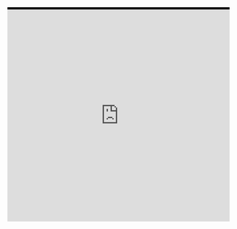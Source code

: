 <div>
  <div style="padding-top:1%;background-color: black;">
<iframe width="640px" height="480px"  src="https://forms.office.com/e/B3rakqG4PZ?embed=true" frameborder="0" marginwidth="0" marginheight="0" style="border: none; max-width:100%; max-height:100vh" allowfullscreen webkitallowfullscreen mozallowfullscreen msallowfullscreen> </iframe>
    
  </div>
</div>
